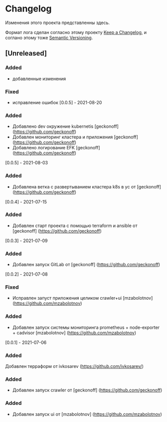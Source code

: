 # Changelog

Изменения этого проекта представленны здесь.

Формат лога сделан согласно этому проекту [Keep a Changelog](https://keepachangelog.com/en/1.0.0/),
и соглано этому тоже [Semantic Versioning](https://semver.org/spec/v2.0.0.html).

## [Unreleased]

### Added 

- добавленные изменения

### Fixed

- исправление ошибок
[0.0.5] - 2021-08-20

### Added

- Добавлено dev окружение kubernetis [geckonoff] (https://github.com/geckonoff)
- Добавлен мониторинг кластера и приложения [geckonoff] (https://github.com/geckonoff)
- Добавлено логирование EFK [geckonoff] (https://github.com/geckonoff)

[0.0.5] - 2021-08-03

### Added

- Добавлена ветка с развертыванием кластера k8s в yc от [geckonoff] (https://github.com/geckonoff)

[0.0.4] - 2021-07-15

### Added

- Добавлен старт проекта с помощью terraform и ansible от [geckonoff] (https://github.com/geckonoff)

[0.0.3] - 2021-07-09

### Added

- Добавлен запуск GitLab от [geckonoff] (https://github.com/geckonoff)

[0.0.2] - 2021-07-08

### Fixed

- Исправлен запуст приложения целиком crawler+ui [mzabolotnov] (https://github.com/mzabolotnov)

### Added

- Добавлен запуск системы мониторинга prometheus + node-exporter + cadvisor [mzabolotnov] (https://github.com/mzabolotnov)


[0.0.1] - 2021-07-06
### Added
Добавлен терраформ от ivkosarev (https://github.com/ivkosarev/)


### Added 


- Добавлен запуск crawler от [geckonoff] (https://github.com/geckonoff)

### Added

- Добавлен запуск ui от [mzabolotnov] (https://github.com/mzabolotnov)
